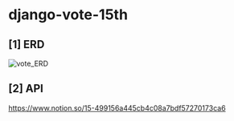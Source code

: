 # django-vote-15th

## [1] ERD
![vote_ERD](https://user-images.githubusercontent.com/68195241/171651099-ff9cf146-a9c7-41b3-8bb8-78963e7f6595.png)

## [2] API
https://www.notion.so/15-499156a445cb4c08a7bdf57270173ca6

